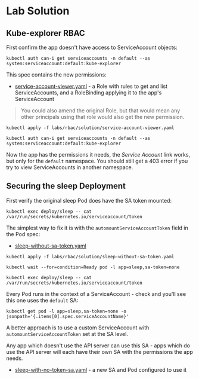 # Lab Solution

## Kube-explorer RBAC

First confirm the app doesn't have access to ServiceAccount objects:

```
kubectl auth can-i get serviceaccounts -n default --as system:serviceaccount:default:kube-explorer
```

This spec contains the new permissions:

- [service-account-viewer.yaml](solution/service-account-viewer.yaml) - a Role with rules to get and list ServiceAccounts, and a RoleBinding applying it to the app's ServiceAccount

> You could also amend the original Role, but that would mean any other principals using that role would also get the new permission.

```
kubectl apply -f labs/rbac/solution/service-account-viewer.yaml

kubectl auth can-i get serviceaccounts -n default --as system:serviceaccount:default:kube-explorer
```

Now the app has the permissions it needs, the _Service Account_ link works, but only for the `default` namespace. You should still get a 403 error if you try to view ServiceAccounts in another namespace.

## Securing the sleep Deployment

First verify the original sleep Pod does have the SA token mounted:

```
kubectl exec deploy/sleep -- cat /var/run/secrets/kubernetes.io/serviceaccount/token
```

The simplest way to fix it is with the `automountServiceAccountToken` field in the Pod spec:

- [sleep-without-sa-token.yaml](solution/sleep-without-sa-token.yaml)


```
kubectl apply -f labs/rbac/solution/sleep-without-sa-token.yaml

kubectl wait --for=condition=Ready pod -l app=sleep,sa-token=none

kubectl exec deploy/sleep -- cat /var/run/secrets/kubernetes.io/serviceaccount/token
```

Every Pod runs in the context of a ServiceAccount - check and you'll see this one uses the `default` SA:

```
kubectl get pod -l app=sleep,sa-token=none -o jsonpath='{.items[0].spec.serviceAccountName}'
```

A better approach is to use a custom ServiceAccount with `automountServiceAccountToken` set at the SA level. 

Any app which doesn't use the API server can use this SA - apps which do use the API server will each have their own SA with the permissions the app needs.

- [sleep-with-no-token-sa.yaml](solution/sleep-with-no-token-sa.yaml) - a new SA and Pod configured to use it